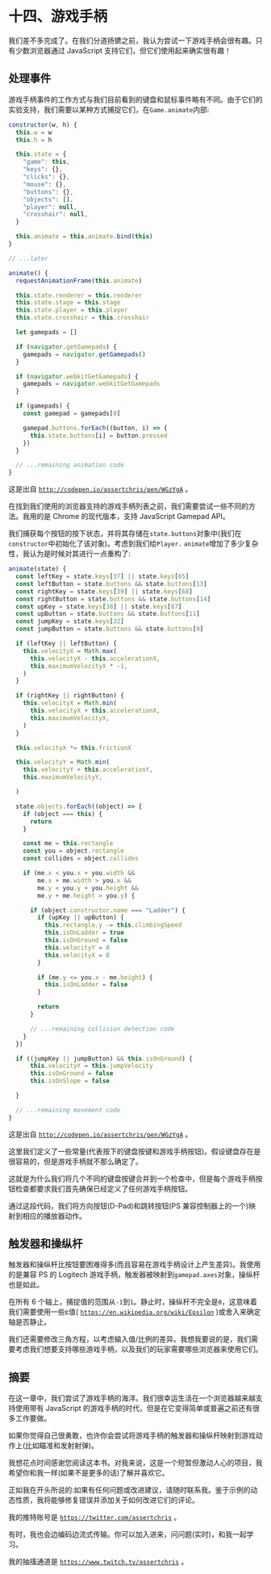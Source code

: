 # 十四、游戏手柄

我们差不多完成了。在我们分道扬镳之前，我认为尝试一下游戏手柄会很有趣。只有少数浏览器通过 JavaScript 支持它们，但它们使用起来确实很有趣！

## 处理事件

游戏手柄事件的工作方式与我们目前看到的键盘和鼠标事件略有不同。由于它们的实验支持，我们需要以某种方式捕捉它们，在`Game.animate`内部:

```js
constructor(w, h) {
  this.w = w
  this.h = h

  this.state = {
    "game": this,
    "keys": {},
    "clicks": {},
    "mouse": {},
    "buttons": {},
    "objects": [],
    "player": null,
    "crosshair": null,
  }

  this.animate = this.animate.bind(this)
}

// ...later

animate() {
  requestAnimationFrame(this.animate)

  this.state.renderer = this.renderer
  this.state.stage = this.stage
  this.state.player = this.player
  this.state.crosshair = this.crosshair

  let gamepads = []

  if (navigator.getGamepads) {
    gamepads = navigator.getGamepads()
  }

  if (navigator.webkitGetGamepads) {
    gamepads = navigator.webkitGetGamepads
  }

  if (gamepads) {
    const gamepad = gamepads[0]

    gamepad.buttons.forEach((button, i) => {
      this.state.buttons[i] = button.pressed
    })
  }

  // ...remaining animation code
}

```

这是出自 [`http://codepen.io/assertchris/pen/WGzYgA`](http://codepen.io/assertchris/pen/WGzYgA) 。

在找到我们使用的浏览器支持的游戏手柄列表之前，我们需要尝试一些不同的方法。我用的是 Chrome 的现代版本，支持 JavaScript Gamepad API。

我们捕获每个按钮的按下状态，并将其存储在`state.buttons`对象中(我们在`constructor`中初始化了该对象)。考虑到我们给`Player.` `animate`增加了多少复杂性，我认为是时候对其进行一点重构了:

```js
animate(state) {
  const leftKey = state.keys[37] || state.keys[65]
  const leftButton = state.buttons && state.buttons[13]
  const rightKey = state.keys[39] || state.keys[68]
  const rightButton = state.buttons && state.buttons[14]
  const upKey = state.keys[38] || state.keys[87]
  const upButton = state.buttons && state.buttons[11]
  const jumpKey = state.keys[32]
  const jumpButton = state.buttons && state.buttons[0]

  if (leftKey || leftButton) {
    this.velocityX = Math.max(
      this.velocityX - this.accelerationX,
      this.maximumVelocityX * -1,
    )
  }

  if (rightKey || rightButton) {
    this.velocityX = Math.min(
      this.velocityX + this.accelerationX,
      this.maximumVelocityX,
    )
  }

  this.velocityX *= this.frictionX

  this.velocityY = Math.min(
    this.velocityY + this.accelerationY,
    this.maximumVelocityY,

  )

  state.objects.forEach((object) => {
    if (object === this) {
      return
    }

    const me = this.rectangle
    const you = object.rectangle
    const collides = object.collides

    if (me.x < you.x + you.width &&
        me.x + me.width > you.x &&
        me.y < you.y + you.height &&
        me.y + me.height > you.y) {

      if (object.constructor.name === "Ladder") {
        if (upKey || upButton) {
          this.rectangle.y -= this.climbingSpeed
          this.isOnLadder = true
          this.isOnGround = false
          this.velocityY = 0
          this.velocityX = 0
        }

        if (me.y <= you.x - me.height) {
          this.isOnLadder = false
        }

        return
      }

      // ...remaining collision detection code
    }
  })

  if ((jumpKey || jumpButton) && this.isOnGround) {
      this.velocityY = this.jumpVelocity
      this.isOnGround = false
      this.isOnSlope = false

  }

  // ...remaining movement code
}

```

这是出自 [`http://codepen.io/assertchris/pen/WGzYgA`](http://codepen.io/assertchris/pen/WGzYgA) 。

这里我们定义了一些常量(代表按下的键盘按键和游戏手柄按钮)。假设键盘存在是很容易的，但是游戏手柄就不那么确定了。

这就是为什么我们将几个不同的键盘按键合并到一个检查中，但是每个游戏手柄按钮检查都要求我们首先确保已经定义了任何游戏手柄按钮。

通过这段代码，我们将方向按钮(D-Pad)和跳转按钮(PS 兼容控制器上的一个)映射到相应的播放器动作。

## 触发器和操纵杆

触发器和操纵杆比按钮要困难得多(而且容易在游戏手柄设计上产生差异)。我使用的是兼容 PS 的 Logitech 游戏手柄，触发器被映射到`gamepad.axes`对象，操纵杆也是如此。

在所有 6 个轴上，捕捉值的范围从`-1`到`1`。静止时，操纵杆不完全是`0`，这意味着我们需要使用一些ε值( [`https://en.wikipedia.org/wiki/Epsilon`](https://en.wikipedia.org/wiki/Epsilon) )或舍入来确定轴是否静止。

我们还需要修改三角方程，以考虑输入值/比例的差异。我想我要说的是，我们需要考虑我们想要支持哪些游戏手柄，以及我们的玩家需要哪些浏览器来使用它们。

## 摘要

在这一章中，我们尝试了游戏手柄的海洋。我们很幸运生活在一个浏览器越来越支持使用带有 JavaScript 的游戏手柄的时代，但是在它变得简单或普遍之前还有很多工作要做。

如果你觉得自己很勇敢，也许你会尝试将游戏手柄的触发器和操纵杆映射到游戏动作上(比如瞄准和发射射弹)。

我想花点时间感谢您阅读这本书。对我来说，这是一个短暂但激动人心的项目，我希望你和我一样(如果不是更多的话)了解并喜欢它。

正如我在开头所说的:如果有任何问题或改进建议，请随时联系我。鉴于示例的动态性质，我将能够修复错误并添加关于如何改进它们的评论。

我的推特账号是 [`https://twitter.com/assertchris`](https://twitter.com/assertchris) 。

有时，我也会边编码边流式传输。你可以加入进来，问问题(实时)，和我一起学习。

我的抽搐通道是 [`https://www.twitch.tv/assertchris`](https://www.twitch.tv/assertchris) 。